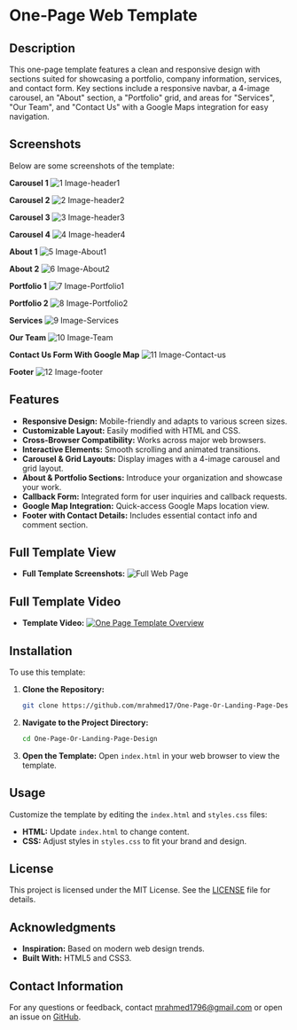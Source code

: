 # One-Page Web Template

## Description

This one-page template features a clean and responsive design with sections
suited for showcasing a portfolio, company information, services, and contact
form. Key sections include a responsive navbar, a 4-image carousel, an "About"
section, a "Portfolio" grid, and areas for "Services", "Our Team", and "Contact
Us" with a Google Maps integration for easy navigation.

## Screenshots

Below are some screenshots of the template:

**Carousel 1** ![1 Image-header1](https://github.com/mrahmed17/One-Page-Or-Landing-Page-Design/blob/main/screenshotAndVideo/ss1%20-%20carousel%201.png)

**Carousel 2** ![2 Image-header2](https://github.com/mrahmed17/One-Page-Or-Landing-Page-Design/blob/main/screenshotAndVideo/ss2%20-%20carousel%202.png)

**Carousel 3** ![3 Image-header3](https://github.com/mrahmed17/One-Page-Or-Landing-Page-Design/blob/main/screenshotAndVideo/ss3%20-%20carousel%203.png)

**Carousel 4** ![4 Image-header4](https://github.com/mrahmed17/One-Page-Or-Landing-Page-Design/blob/main/screenshotAndVideo/ss4%20-%20carousel%204.png)

**About 1** ![5 Image-About1](https://github.com/mrahmed17/One-Page-Or-Landing-Page-Design/blob/main/screenshotAndVideo/ss5%20-%20about%201.png)

**About 2** ![6 Image-About2](https://github.com/mrahmed17/One-Page-Or-Landing-Page-Design/blob/main/screenshotAndVideo/ss6%20-%20about%202.png)

**Portfolio 1** ![7 Image-Portfolio1](https://github.com/mrahmed17/One-Page-Or-Landing-Page-Design/blob/main/screenshotAndVideo/ss7%20-%20portfolio%201.png)

**Portfolio 2** ![8 Image-Portfolio2](https://github.com/mrahmed17/One-Page-Or-Landing-Page-Design/blob/main/screenshotAndVideo/ss8%20-%20portfolio%202.png)

**Services** ![9 Image-Services](https://github.com/mrahmed17/One-Page-Or-Landing-Page-Design/blob/main/screenshotAndVideo/ss9%20-%20service.png)

**Our Team** ![10 Image-Team](https://github.com/mrahmed17/One-Page-Or-Landing-Page-Design/blob/main/screenshotAndVideo/ss10%20-%20our%20team.png)

**Contact Us Form With Google Map** ![11 Image-Contact-us](https://github.com/mrahmed17/One-Page-Or-Landing-Page-Design/blob/main/screenshotAndVideo/ss11%20-%20contact%20us.png)

**Footer** ![12 Image-footer](https://github.com/mrahmed17/One-Page-Or-Landing-Page-Design/blob/main/screenshotAndVideo/ss12%20-%20footer%20page.png)

## Features

- **Responsive Design:** Mobile-friendly and adapts to various screen sizes.
- **Customizable Layout:** Easily modified with HTML and CSS.
- **Cross-Browser Compatibility:** Works across major web browsers.
- **Interactive Elements:** Smooth scrolling and animated transitions.
- **Carousel & Grid Layouts:** Display images with a 4-image carousel and grid
  layout.
- **About & Portfolio Sections:** Introduce your organization and showcase your
  work.
- **Callback Form:** Integrated form for user inquiries and callback requests.
- **Google Map Integration:** Quick-access Google Maps location view.
- **Footer with Contact Details:** Includes essential contact info and comment
  section.

## Full Template View

- **Full Template Screenshots:**
![Full Web Page](https://github.com/mrahmed17/One-Page-Or-Landing-Page-Design/blob/main/screenshotAndVideo/ss13%20-%20Full%20Web%20Page%20View.jpeg)

## Full Template Video

- **Template Video:**
[![One Page Template Overview](https://github.com/mrahmed17/One-Page-Or-Landing-Page-Design/blob/main/screenshotAndVideo/Thumbnail.jpg)](https://youtu.be/a1oremTsyDI)



## Installation

To use this template:

1. **Clone the Repository:**

   ```bash
   git clone https://github.com/mrahmed17/One-Page-Or-Landing-Page-Design/
   ```

2. **Navigate to the Project Directory:**

   ```bash
   cd One-Page-Or-Landing-Page-Design
   ```

3. **Open the Template:** Open `index.html` in your web browser to view the
   template.

## Usage

Customize the template by editing the `index.html` and `styles.css` files:

- **HTML:** Update `index.html` to change content.
- **CSS:** Adjust styles in `styles.css` to fit your brand and design.

## License

This project is licensed under the MIT License. See the [LICENSE](LICENSE) file
for details.

## Acknowledgments

- **Inspiration:** Based on modern web design trends.
- **Built With:** HTML5 and CSS3.

## Contact Information

For any questions or feedback, contact
[mrahmed1796@gmail.com](mailto:mrahmed1796@gmail.com) or open an issue on
[GitHub](https://github.com/mrahmed17/One-Page-Or-Landing-Page-Design/).

